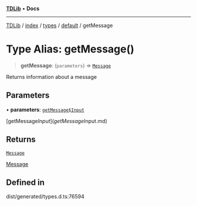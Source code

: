 [**TDLib**](../../../../../../README.md) • **Docs**

***

[TDLib](../../../../../../modules.md) / [index](../../../../../README.md) / [types](../../../README.md) / [default](../README.md) / getMessage

# Type Alias: getMessage()

> **getMessage**: (`parameters`) => [`Message`](Message-1.md)

Returns information about a message

## Parameters

• **parameters**: [`getMessage$Input`](getMessage$Input.md)

[getMessage$Input](getMessage$Input.md)

## Returns

[`Message`](Message-1.md)

[Message](Message-1.md)

## Defined in

dist/generated/types.d.ts:76594
